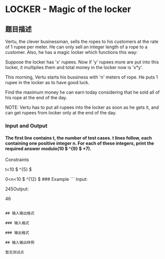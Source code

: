 # LOCKER - Magic of the locker

## 题目描述

Vertu, the clever businessman, sells the ropes to his customers at the rate of 1 rupee per meter. He can only sell an integer length of a rope to a customer. Also, he has a magic locker which functions this way:

Suppose the locker has 'x' rupees. Now if 'y' rupees more are put into this locker, it multiplies them and total money in the locker now is 'x\*y'.

This morning, Vertu starts his bussiness with 'n' meters of rope. He puts 1 rupee in the locker as to have good luck.

Find the maximum money he can earn today considering that he sold all of his rope at the end of the day.

NOTE: Vertu has to put all rupees into the locker as soon as he gets it, and can get rupees from locker only at the end of the day.

### Input and Output

#### The first line contains t, the number of test cases. t lines follow, each containing one positive integer n. For each of these integers, print the required answer modulo(10 $ ^{9} $ +7).

Constraints

t<10 $ ^{5} $

0<n<10 $ ^{12} $ ### Example ``` Input:

245Output:

46

```

## 输入输出格式

### 输入格式

### 输出格式

## 输入输出样例

暂无测试点

